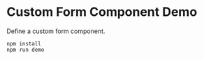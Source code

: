 Custom Form Component Demo
==========================

Define a custom form component.

```
npm install
npm run demo
```
